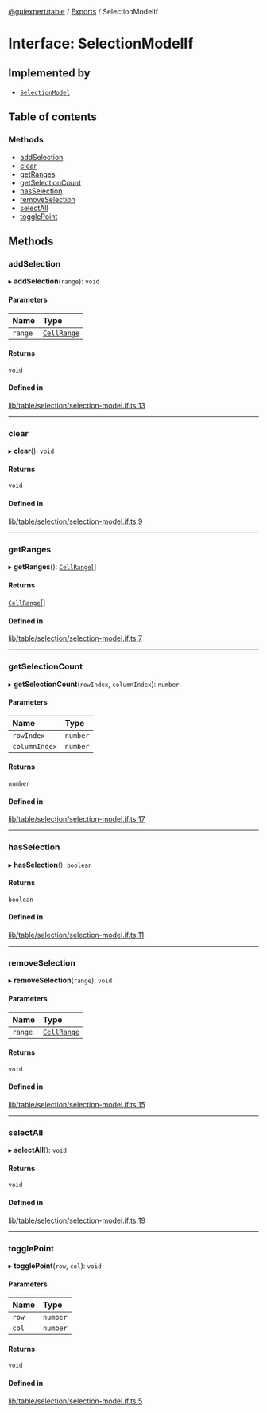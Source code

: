[@guiexpert/table](../README.md) / [Exports](../modules.md) / SelectionModelIf

# Interface: SelectionModelIf

## Implemented by

- [`SelectionModel`](../classes/SelectionModel.md)

## Table of contents

### Methods

- [addSelection](SelectionModelIf.md#addselection)
- [clear](SelectionModelIf.md#clear)
- [getRanges](SelectionModelIf.md#getranges)
- [getSelectionCount](SelectionModelIf.md#getselectioncount)
- [hasSelection](SelectionModelIf.md#hasselection)
- [removeSelection](SelectionModelIf.md#removeselection)
- [selectAll](SelectionModelIf.md#selectall)
- [togglePoint](SelectionModelIf.md#togglepoint)

## Methods

### addSelection

▸ **addSelection**(`range`): `void`

#### Parameters

| Name | Type |
| :------ | :------ |
| `range` | [`CellRange`](../classes/CellRange.md) |

#### Returns

`void`

#### Defined in

[lib/table/selection/selection-model.if.ts:13](https://github.com/guiexperttable/ge-table/blob/65066c0/libs/table/src/lib/table/selection/selection-model.if.ts#L13)

___

### clear

▸ **clear**(): `void`

#### Returns

`void`

#### Defined in

[lib/table/selection/selection-model.if.ts:9](https://github.com/guiexperttable/ge-table/blob/65066c0/libs/table/src/lib/table/selection/selection-model.if.ts#L9)

___

### getRanges

▸ **getRanges**(): [`CellRange`](../classes/CellRange.md)[]

#### Returns

[`CellRange`](../classes/CellRange.md)[]

#### Defined in

[lib/table/selection/selection-model.if.ts:7](https://github.com/guiexperttable/ge-table/blob/65066c0/libs/table/src/lib/table/selection/selection-model.if.ts#L7)

___

### getSelectionCount

▸ **getSelectionCount**(`rowIndex`, `columnIndex`): `number`

#### Parameters

| Name | Type |
| :------ | :------ |
| `rowIndex` | `number` |
| `columnIndex` | `number` |

#### Returns

`number`

#### Defined in

[lib/table/selection/selection-model.if.ts:17](https://github.com/guiexperttable/ge-table/blob/65066c0/libs/table/src/lib/table/selection/selection-model.if.ts#L17)

___

### hasSelection

▸ **hasSelection**(): `boolean`

#### Returns

`boolean`

#### Defined in

[lib/table/selection/selection-model.if.ts:11](https://github.com/guiexperttable/ge-table/blob/65066c0/libs/table/src/lib/table/selection/selection-model.if.ts#L11)

___

### removeSelection

▸ **removeSelection**(`range`): `void`

#### Parameters

| Name | Type |
| :------ | :------ |
| `range` | [`CellRange`](../classes/CellRange.md) |

#### Returns

`void`

#### Defined in

[lib/table/selection/selection-model.if.ts:15](https://github.com/guiexperttable/ge-table/blob/65066c0/libs/table/src/lib/table/selection/selection-model.if.ts#L15)

___

### selectAll

▸ **selectAll**(): `void`

#### Returns

`void`

#### Defined in

[lib/table/selection/selection-model.if.ts:19](https://github.com/guiexperttable/ge-table/blob/65066c0/libs/table/src/lib/table/selection/selection-model.if.ts#L19)

___

### togglePoint

▸ **togglePoint**(`row`, `col`): `void`

#### Parameters

| Name | Type |
| :------ | :------ |
| `row` | `number` |
| `col` | `number` |

#### Returns

`void`

#### Defined in

[lib/table/selection/selection-model.if.ts:5](https://github.com/guiexperttable/ge-table/blob/65066c0/libs/table/src/lib/table/selection/selection-model.if.ts#L5)
